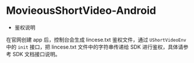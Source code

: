 # MovieousShortVideo-Android

- 鉴权说明

在官网创建 app 后，控制台会生成 lincese.txt 鉴权文件，通过 `UShortVideoEnv` 中的 `init` 接口，把 lincese.txt 文件中的字符串传递给 SDK 进行鉴权，具体请参考 SDK 文档接口说明。